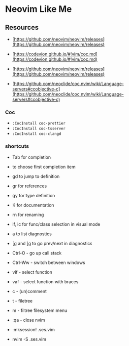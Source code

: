 # Neovim Like Me

## Resources

-   [https://github.com/neovim/neovim/releases](https://github.com/neovim/neovim/releases)
-   [https://codevion.github.io/#!vim/coc.md](https://codevion.github.io/#!vim/coc.md)
-   [https://github.com/neovim/neovim/releases](https://github.com/neovim/neovim/releases)

-   [https://github.com/neoclide/coc.nvim/wiki/Language-servers#ccobjective-c](https://github.com/neoclide/coc.nvim/wiki/Language-servers#ccobjective-c)

### Coc

-   `:CocInstall coc-prettier`
-   `:CocInstall coc-tsserver`
-   `:CocInstall coc-clangd`

### shortcuts

-   Tab for completion
-   <cr> to choose first completion item
-   gd to jump to definition
-   gr for references
-   gy for type definition
-   K for documentation
-   <leader>rn for renaming
-   if, ic for func/class selection in visual mode

-   <space>a to list diagnostics
-   [g and ]g to go prev/next in diagnostics

-   Ctrl-O - go up call stack
-   Ctrl-Ww - switch between windows

-   vif - select function
-   vaf - select function with braces
-   <leader>c<space> - (un)comment
-   <leader>t - filetree
-   m - filtree filesystem menu

-   :qa - close nvim
-   :mksession! .ses.vim
-   nvim -S .ses.vim
